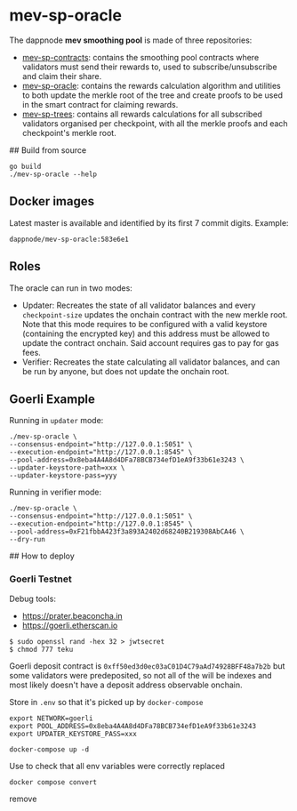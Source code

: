 # mev-sp-oracle

The dappnode **mev smoothing pool** is made of three repositories:
* [mev-sp-contracts](https://github.com/dappnode/mev-sp-contracts): contains the smoothing pool contracts where validators must send their rewards to, used to subscribe/unsubscribe and claim their share.
* [mev-sp-oracle](https://github.com/dappnode/mev-sp-oracle): contains the rewards calculation algorithm and utilities to both update the merkle root of the tree and create proofs to be used in the smart contract for claiming rewards.
* [mev-sp-trees](https://github.com/dappnode/mev-sp-trees): contains all rewards calculations for all subscribed validators organised per checkpoint, with all the merkle proofs and each checkpoint's merkle root.

## Build from source

```
go build
./mev-sp-oracle --help
```

## Docker images

Latest master is available and identified by its first 7 commit digits. Example:
```
dappnode/mev-sp-oracle:583e6e1
```

## Roles

The oracle can run in two modes:
* Updater: Recreates the state of all validator balances and every `checkpoint-size` updates the onchain contract with the new merkle root. Note that this mode requires to be configured with a valid keystore (containing the encrypted key) and this address must be allowed to update the contract onchain. Said account requires gas to pay for gas fees.
* Verifier: Recreates the state calculating all validator balances, and can be run by anyone, but does not update the onchain root.

## Goerli Example

Running in `updater` mode:

```
./mev-sp-oracle \
--consensus-endpoint="http://127.0.0.1:5051" \
--execution-endpoint="http://127.0.0.1:8545" \
--pool-address=0x8eba4A4A8d4DFa78BCB734efD1eA9f33b61e3243 \
--updater-keystore-path=xxx \
--updater-keystore-pass=yyy
```

Running in verifier mode:

```
./mev-sp-oracle \
--consensus-endpoint="http://127.0.0.1:5051" \
--execution-endpoint="http://127.0.0.1:8545" \
--pool-address=0xF21fbbA423f3a893A2402d68240B219308AbCA46 \
--dry-run
```

## How to deploy

### Goerli Testnet

Debug tools:
* https://prater.beaconcha.in
* https://goerli.etherscan.io

```console
$ sudo openssl rand -hex 32 > jwtsecret
$ chmod 777 teku
```

Goerli deposit contract is `0xff50ed3d0ec03aC01D4C79aAd74928BFF48a7b2b` but some validators were predeposited, so not all of the will be indexes and most likely doesn't have a deposit address observable onchain.

Store in `.env` so that it's picked up by `docker-compose`

```
export NETWORK=goerli
export POOL_ADDRESS=0x8eba4A4A8d4DFa78BCB734efD1eA9f33b61e3243
export UPDATER_KEYSTORE_PASS=xxx
```

```
docker-compose up -d
```

Use to check that all env variables were correctly replaced
```console
docker compose convert
```

remove